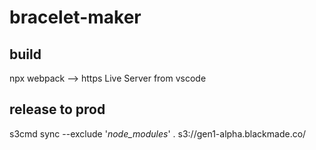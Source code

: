 # bracelet-maker

## build
npx webpack
--> https Live Server from vscode

## release to prod
s3cmd sync --exclude '*node_modules*' . s3://gen1-alpha.blackmade.co/
